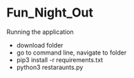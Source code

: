 # Fun_Night_Out

Running the application
- download folder
- go to command line, navigate to folder
- pip3 install -r requirements.txt
- python3 restaraunts.py
